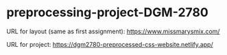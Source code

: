 # preprocessing-project-DGM-2780

URL for layout (same as first assignment): https://www.missmarysmix.com/

URL for project: https://dgm2780-preprocessed-css-website.netlify.app/
